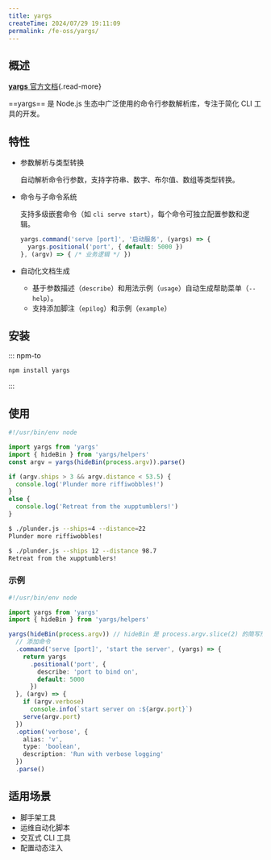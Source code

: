 ```yaml
---
title: yargs
createTime: 2024/07/29 19:11:09
permalink: /fe-oss/yargs/
---
```


<Badge text="NodeJS" /> <Badge text="Deno" />

<RepoCard repo="yargs/yargs" />

## 概述

[**yargs** 官方文档](https://github.com/yargs/yargs){.read-more}

==yargs== 是 Node.js 生态中广泛使用的命令行参数解析库，专注于简化 CLI 工具的开发。

## 特性

- 参数解析与类型转换

  自动解析命令行参数，支持字符串、数字、布尔值、数组等类型转换。

- 命令与子命令系统

  支持多级嵌套命令（如 `cli serve start`），每个命令可独立配置参数和逻辑。

  ```ts
  yargs.command('serve [port]', '启动服务', (yargs) => {
    yargs.positional('port', { default: 5000 })
  }, (argv) => { /* 业务逻辑 */ })
  ```

- 自动化文档生成

  - 基于参数描述（`describe`）和用法示例（`usage`）自动生成帮助菜单（`--help`）。
  - 支持添加脚注（`epilog`）和示例（`example`）

## 安装

::: npm-to

```sh
npm install yargs
```

:::

## 使用

```ts
#!/usr/bin/env node

import yargs from 'yargs'
import { hideBin } from 'yargs/helpers'
const argv = yargs(hideBin(process.argv)).parse()

if (argv.ships > 3 && argv.distance < 53.5) {
  console.log('Plunder more riffiwobbles!')
}
else {
  console.log('Retreat from the xupptumblers!')
}
```

```sh
$ ./plunder.js --ships=4 --distance=22
Plunder more riffiwobbles!

$ ./plunder.js --ships 12 --distance 98.7
Retreat from the xupptumblers!
```

### 示例

```ts
#!/usr/bin/env node

import yargs from 'yargs'
import { hideBin } from 'yargs/helpers'

yargs(hideBin(process.argv)) // hideBin 是 process.argv.slice(2) 的简写形式
  // 添加命令
  .command('serve [port]', 'start the server', (yargs) => {
    return yargs
      .positional('port', {
        describe: 'port to bind on',
        default: 5000
      })
  }, (argv) => {
    if (argv.verbose)
      console.info(`start server on :${argv.port}`)
    serve(argv.port)
  })
  .option('verbose', {
    alias: 'v',
    type: 'boolean',
    description: 'Run with verbose logging'
  })
  .parse()
```

## 适用场景

- 脚手架工具
- 运维自动化脚本
- 交互式 CLI 工具
- 配置动态注入
